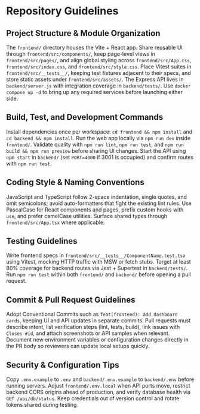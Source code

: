 # Repository Guidelines

## Project Structure & Module Organization
The `frontend/` directory houses the Vite + React app. Share reusable UI through `frontend/src/components/`, keep page-level views in `frontend/src/pages/`, and align global styling across `frontend/src/App.css`, `frontend/src/index.css`, and `frontend/src/style.css`. Place Vitest suites in `frontend/src/__tests__/`, keeping test fixtures adjacent to their specs, and store static assets under `frontend/src/assets/`. The Express API lives in `backend/server.js` with integration coverage in `backend/tests/`. Use `docker compose up -d` to bring up any required services before launching either side.

## Build, Test, and Development Commands
Install dependencies once per workspace: `cd frontend && npm install` and `cd backend && npm install`. Run the web app locally via `npm run dev` inside `frontend/`. Validate quality with `npm run lint`, `npm run test`, and `npm run build && npm run preview` before sharing UI changes. Start the API using `npm start` in `backend/` (set `PORT=4000` if 3001 is occupied) and confirm routes with `npm run test`.

## Coding Style & Naming Conventions
JavaScript and TypeScript follow 2-space indentation, single quotes, and omit semicolons; avoid auto-formatters that fight the existing lint rules. Use PascalCase for React components and pages, prefix custom hooks with `use`, and prefer camelCase utilities. Surface shared types through `frontend/src/App.tsx` where applicable.

## Testing Guidelines
Write frontend specs in `frontend/src/__tests__/ComponentName.test.tsx` using Vitest, mocking HTTP traffic with MSW or fetch stubs. Target at least 80% coverage for backend routes via Jest + Supertest in `backend/tests/`. Run `npm run test` within both `frontend/` and `backend/` before opening a pull request.

## Commit & Pull Request Guidelines
Adopt Conventional Commits such as `feat(frontend): add dashboard cards`, keeping UI and API updates in separate commits. Pull requests must describe intent, list verification steps (lint, tests, build), link issues with `Closes #id`, and attach screenshots or API samples when relevant. Document new environment variables or configuration changes directly in the PR body so reviewers can update local setups quickly.

## Security & Configuration Tips
Copy `.env.example` to `.env` and `backend/.env.example` to `backend/.env` before running servers. Adjust `frontend/.env.local` when API ports move, restrict backend CORS origins ahead of production, and verify database health via `GET /api/db/status`. Keep credentials out of version control and rotate tokens shared during testing.
